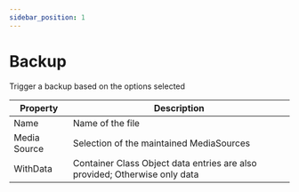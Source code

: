 ```yaml
---
sidebar_position: 1
---
```


# Backup

Trigger a backup based on the options selected

| Property      | Description                                                                |
| ------------ | -------------------------------------------------------------------------- |
| Name         | Name of the file                                                           |
| Media Source | Selection of the maintained MediaSources                                   |
| WithData     | Container Class Object data entries are also provided; Otherwise only data |

